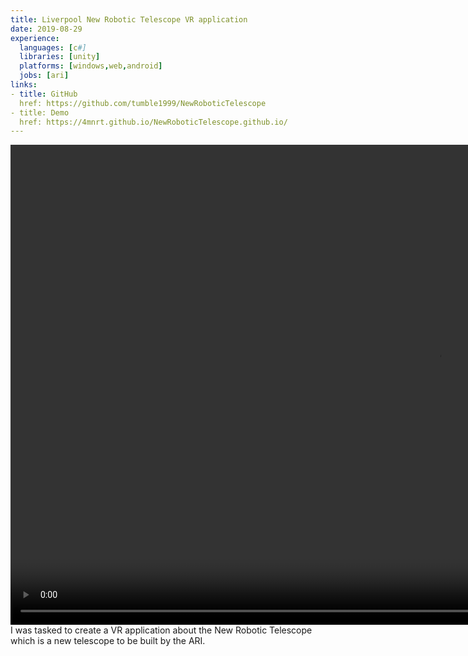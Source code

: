 ```yaml
---
title: Liverpool New Robotic Telescope VR application
date: 2019-08-29
experience:
  languages: [c#]
  libraries: [unity]
  platforms: [windows,web,android]
  jobs: [ari]
links:
- title: GitHub
  href: https://github.com/tumble1999/NewRoboticTelescope
- title: Demo
  href: https://4mnrt.github.io/NewRoboticTelescope.github.io/
---
```

<video width="1366" height="768" controls>
  <source src="{{site.url}}/assets/projects/new-robotic-telescope/ARI_TelescopePreview.mp4" type="video/mp4">
Your browser does not support the video tag.
</video>
I was tasked to create a VR application about the New Robotic Telescope which is a new telescope to be built by the ARI.
